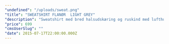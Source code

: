 ```yaml
---
"undefined": "/uploads/sweat.png"
"title": "SWEATSHIRT FLANØR  LIGHT GREY"
"description": "Sweatshirt med bred halsudskæring og ruskind med lufthuller i armhuler. Kvalitet og fit er unikt for denne style med læderpatch ved krave og hofte. Bekvemmelighed og praktisk materiale er kombineret med detaljer og finish, som gør denne style til meget mere end en almindelig sweatshirt.\n"
"price": 699
"cmsUserSlug": ""
"date": 2015-07-17T22:00:00.000Z
---
```


